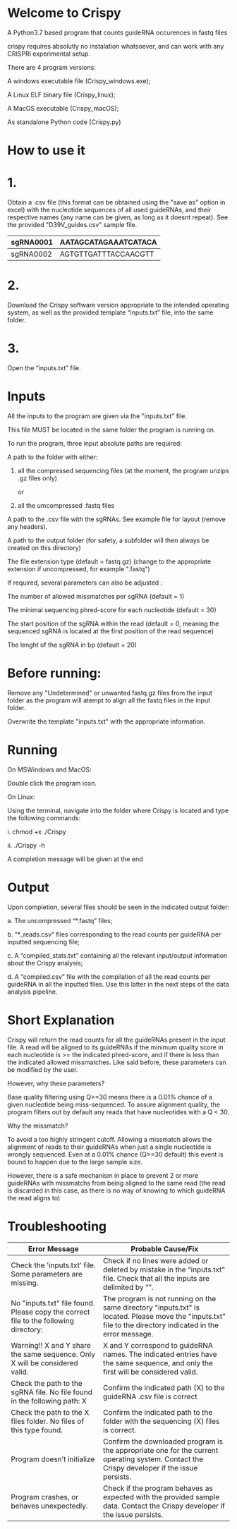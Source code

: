 # Welcome to Crispy
A Python3.7 based program that counts guideRNA occurences in fastq files

crispy requires absolutly no instalation whatsoever, and can work with any CRISPRi experimental setup.

 There are 4 program versions:

 A windows executable file (Crispy_windows.exe);
 
 A Linux ELF binary file (Crispy_linux);
 
 A MacOS executable (Crispy_macOS); 
 
 As standalone Python code (Crispy.py)

# How to use it

# 1.	
Obtain a .csv file (this format can be obtained using the "save as" option in excel) with the nucleotide sequences of all used guideRNAs, and their respective names (any name can be given, as long as it doesnt repeat). See the provided "D39V_guides.csv" sample file.

| sgRNA0001 | AATAGCATAGAAATCATACA |
|-----------|----------------------|
| sgRNA0002 | AGTGTTGATTTACCAACGTT |


# 2.	
Download the Crispy software version appropriate to the intended operating system, as well as the provided template “inputs.txt” file, into the same folder.

# 3.
Open the “inputs.txt” file.


# Inputs
All the inputs to the program are given via the "inputs.txt" file.

This file MUST be located in the same folder the program is running on.

To run the program, three input absolute paths are required:

A path to the folder with either:

1. all the compressed sequencing files (at the moment, the program unzips .gz files only)

   or

2. all the umcompressed .fastq files

A path to the .csv file with the sgRNAs. See example file for layout (remove any headers).

A path to the output folder (for safety, a subfolder will then always be created on this directory)

The file extension type (default = fastq.gz) (change to the appropriate extension if uncompressed, for example ".fastq") 

If required, several parameters can also be adjusted :

The number of allowed missmatches per sgRNA (default = 1)

The minimal sequencing phred-score for each nucleotide (default = 30)

The start position of the sgRNA within the read (default = 0, meaning the sequenced sgRNA is located at the first position of the read sequence)

The lenght of the sgRNA in bp (default = 20)


# Before running:

Remove any "Undetermined" or unwanted fastq.gz files from the input folder as the program will atempt to align all the fastq files in the input folder.

Overwrite the template "inputs.txt" with the appropriate information.

# Running 


On MSWindows and MacOS:

Double click the program icon. 


On Linux:

Using the terminal, navigate into the folder where Crispy is located and type the following commands:


 i.	chmod +x ./Crispy
 
 ii.	./Crispy -h


A completion message will be given at the end


# Output

Upon completion, several files should be seen in the indicated output folder: 

a.	The uncompressed “*.fastq” files; 

b. “*_reads.csv” files corresponding to the read counts per guideRNA per inputted sequencing file; 

c.	A “compiled_stats.txt” containing all the relevant input/output information about the Crispy analysis; 

d.	A “compiled.csv” file with the compilation of all the read counts per guideRNA in all the inputted files. Use this latter in the next steps of the data analysis pipeline. 

# Short Explanation

Crispy will return the read counts for all the guideRNAs present in the input file. 
A read will be aligned to its guideRNAs if the minimum quality score in each nucleotide is >= the indicated phred-score,
and if there is less than the indicated allowed missmatches. 
Like said before, these parameters can be modified by the user.

However, why these parameters?

Base quality filtering using Q>=30 means there is a 0.01% chance of a given nucleotide being miss-sequenced. 
To assure alignment quality, the program filters out by default any reads that have nucleotides with a Q < 30.

Why the missmatch?

To avoid a too highly stringent cutoff.
Allowing a missmatch allows the alignment of reads to their guideRNAs when just a single nucleotide is wrongly sequenced. 
Even at a 0.01% chance (Q>=30 default) this event is bound to happen due to the large sample size.

However, there is a safe mechanism in place to prevent 2 or more guideRNAs with missmatchs from being aligned to the same read (the read is discarded in this case, as there is no way of knowing to which guideRNA the read aligns to)

# Troubleshooting


| Error Message | Probable Cause/Fix |
| ------------- | ------------------ |
| Check the 'inputs.txt' file. Some parameters are missing. | Check if no lines were added or deleted by mistake in the “inputs.txt” file. Check that all the inputs are delimited by “”. |
| No "inputs.txt" file found. Please copy the correct file to the following directory: |The program is not running on the same directory "inputs.txt" is located. Please move the "inputs.txt" file to the directory indicated in the error message. |
| Warning!! X and Y share the same sequence. Only X will be considered valid. |X and Y correspond to guideRNA names. The indicated entries have the same sequence, and only the first will be considered valid. |
| Check the path to the sgRNA file. No file found in the following path: X | Confirm the indicated path (X) to the guideRNA .csv file is correct |
| Check the path to the X files folder. No files of this type found. | Confirm the indicated path to the folder with the sequencing (X) files is correct. |
| Program doesn’t initialize | Confirm the downloaded program is the appropriate one for the current operating system. Contact the Crispy developer if the issue persists. |
| Program crashes, or behaves unexpectedly. | Check if the program behaves as expected with the provided sample data. Contact the Crispy developer if the issue persists. |
